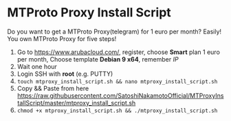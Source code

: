 # MTProto Proxy Install Script

Do you want to get a MTProto Proxy(telegram) for 1 euro per month? Easily!
You own MTProto Proxy for five steps!

1. Go to https://www.arubacloud.com/, register, choose **Smart** plan 1 euro per month, Choose template **Debian 9 x64**, remember *IP*
2. Wait one hour
2. Login SSH with **root** (e.g. PUTTY)
3. `touch mtproxy_install_script.sh && nano mtproxy_install_script.sh`
4. Copy && Paste from here https://raw.githubusercontent.com/SatoshiNakamotoOfficial/MTProxyInstallScript/master/mtproxy_install_script.sh
5. `chmod +x mtproxy_install_script.sh && ./mtproxy_install_script.sh`

